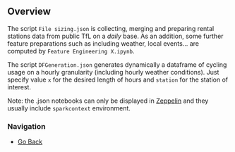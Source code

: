 ## Overview
The script `File sizing.json` is collecting, merging and preparing rental stations data from public TfL on a *daily* base. As an addition, some further feature preparations such as including weather, local events... are computed by `Feature Engineering X.ipynb`.

The script `DFGeneration.json` generates dynamically a dataframe of cycling usage on a hourly granularity (including hourly weather conditions). Just specify value `x` for the desired length of hours and `station` for the station of interest.

Note: the .json notebooks can only be displayed in [Zeppelin](https://zeppelin.apache.org/) and they usually include `sparkcontext` environment.

### Navigation
- [Go Back](../)


